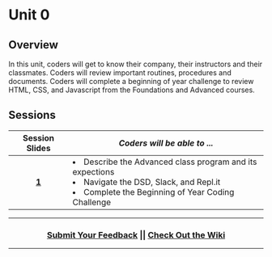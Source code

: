 # Unit 0

## Overview
In this unit, coders will get to know their company, their instructors and their classmates. Coders will review important routines, procedures and documents. Coders will complete a beginning of year challenge to review HTML, CSS, and Javascript from the Foundations and Advanced courses.


## Sessions 
|Session Slides|*Coders will be able to ...*|
|:-------:|-------|
|[**1**](https://docs.google.com/presentation/d/1ttr-abDo6xTX9pKlvnerRio-XTXcXgWjzcGLKdUZanY/edit#slide=id.g363143c749_0_6)| <li> Describe the Advanced class program and its expections</li> <li>Navigate the DSD, Slack, and Repl.it</li><li>Complete the Beginning of Year Coding Challenge</li>|

----
<h3 align="center"><a href="https://docs.google.com/forms/d/e/1FAIpQLSeLpI-m6UKvIxk97F8R1iidFRaYXJ3dfcUuIjx2Pz0WMfO1SA/viewform">Submit Your Feedback</a> || <a href="https://github.com/ScriptEdcurriculum/curriculum18-19/wiki">Check Out the Wiki</a> </h3>

----
